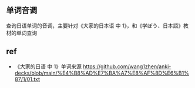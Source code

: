 ## 单词音调

查询日语单词的音调，主要针对《大家的日本语 中 1》，和《学ぼう、日本語》教材的单词查询

## ref

- 《大家的日语 中 1》单词来源 https://github.com/wang1zhen/anki-decks/blob/main/%E4%B8%AD%E7%BA%A7%E8%AF%8D%E6%B1%87/1/01.txt
